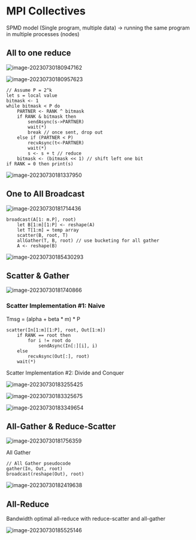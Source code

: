 # MPI Collectives

SPMD model (Single program, multiple data) -> running the same program in multiple processes (nodes)



## All to one reduce

![image-20230730180947162](./assets/image-20230730180947162.png)

![image-20230730180957623](./assets/image-20230730180957623.png)

```
// Assume P = 2^k
let s = local value
bitmask <- 1
while bitmask < P do
	PARTNER <- RANK ^ bitmask
	if RANK & bitmask then
		sendAsync(s->PARTNER)
		wait(*)
		break // once sent, drop out
	else if (PARTNER < P)
		recvAsync(t<-PARTNER)
		wait(*)
		s <- s + t // reduce
	bitmask <- (bitmask << 1) // shift left one bit
if RANK = 0 then print(s)

```

![image-20230730181337950](./assets/image-20230730181337950.png)



## One to All Broadcast

![image-20230730181714436](./assets/image-20230730181714436.png)

```
broadcast(A[1: m.P], root)
	let B[1:m][1:P] <- reshape(A)
	let T[1:m] = temp array
	scatter(B, root, T)
	allGather(T, B, root) // use bucketing for all gather
	A <- reshape(B)
```

![image-20230730185430293](./assets/image-20230730185430293.png)

## Scatter & Gather 

![image-20230730181740866](./assets/image-20230730181740866.png)

### Scatter Implementation #1: Naive

Tmsg = (alpha + beta * m) * P

```
scatter(In[1:m][1:P], root, Out[1:m])
	if RANK == root then
		for i != root do 
			sendAsync(In[:][i], i)
	else 
		recvAsync(Out[:], root)
	wait(*)
```

Scatter Implementation #2: Divide and Conquer

![image-20230730183255425](./assets/image-20230730183255425.png)

![image-20230730183325675](./assets/image-20230730183325675.png)

![image-20230730183349654](./assets/image-20230730183349654.png)

## All-Gather & Reduce-Scatter 

![image-20230730181756359](./assets/image-20230730181756359.png)

All Gather 

```
// All Gather pseudocode
gather(In, Out, root)
broadcast(reshape(Out), root)
```

![image-20230730182419638](./assets/image-20230730182419638.png)



## All-Reduce 

Bandwidth optimal all-reduce with reduce-scatter and all-gather

![image-20230730185525146](./assets/image-20230730185525146.png) 